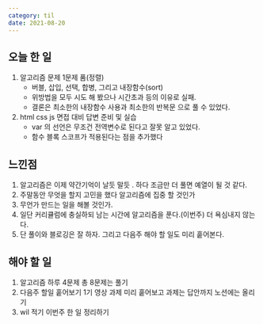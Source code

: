 ```yaml
---
category: til
date: 2021-08-20
---
```


## 오늘 한 일

1. 알고리즘 문제 1문제 품(정렬)
   - 버블, 삽입, 선택, 합병, 그리고 내장함수(sort)
   - 위방법을 모두 시도 해 봤으나 시간초과 등의 이유로 실패.
   - 결론은 최소한의 내장함수 사용과 최소한의 반복문 으로 풀 수 있었다.
2. html css js 면접 대비 답변 준비 및 실습
   - var 의 선언은 무조건 전역변수로 된다고 잘못 알고 있었다.
   - 함수 블록 스코프가 적용된다는 점을 추가했다

## 느낀점

1. 알고리즘은 이제 약간기억이 날듯 말듯 . 하다 조금만 더 풀면 예열이 될 것 같다.
2. 주말동안 무엇을 할지 고민을 했다 알고리즘에 집중 할 것인가
3. 무언가 만드는 일을 해볼 것인가.
4. 일단 커리큘럼에 충실하되 남는 시간에 알고리즘을 푼다.(이번주) 더 욕심내지 않는다.
5. 단 풀이와 블로깅은 잘 하자. 그리고 다음주 해야 할 일도 미리 훝어본다.

## 해야 할 일

1. 알고리즘 하루 4문제 총 8문제는 풀기
2. 다음주 할일 훝어보기 1기 영상 과제 미리 훝어보고 과제는 답안까지 노션에는 올리기
3. wil 적기 이번주 한 일 정리하기
